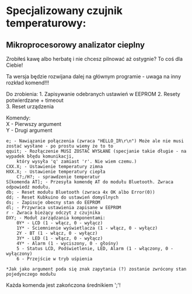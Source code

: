# Specjalizowany czujnik temperaturowy:
## Mikroprocesorowy analizator cieplny 

Zrobiłeś kawę albo herbatę i nie chcesz pilnować aż ostygnie? To coś dla Ciebie!

Ta wersja będzie rozwijana dalej na głównym programie - uwaga na inny rozkład komend!!!  

Do zrobienia:
	1. Zapisywanie odebranych ustawień w EEPROM
	2. Resety potwierdzane + timeout  
	3. Reset urządzenia  

Komendy:  
	X - Pierwszy argument  
	Y - Drugi argument  
  
	e; - Nawiązanie połączenia (zwraca "HELLO_IR\r\n") Może ale nie musi zostać wysłane - po prostu wiemy że to to   
	qquit; - Rozłączenie MUSI ZOSTAĆ WYSŁANE (specjanie takie długie - na wypadek błędu komunikacji,  
		który wysyła 'q' zamiast 'r'. Nie wiem czemu.)  
	CXX.X; - Ustawienie temperatury zimna  
	HXX.X; - Ustawienie temperatury ciepła  
		C?;/H?; - sprawdzenie temperatur  
	S[komenda AT]; - Przesyła komendę AT do modułu Bluetooth. Zwraca odpowiedź modułu.  
	db; - Reset modułu Bluetooth (zwraca 4x OK albo Error(0)) 
	dd; - Reset Kubkuino do ustawień domyślnych  
	ds; - Zapisuje obecny stan do EEPROM
	dl; - Przywraca ustawienia zapisane w EEPROM
	r - Zwraca bieżący odczyt z czujnika  
	DXY; - Moduł zarządzania komponentami:  
		0Y* - LCD (1 - włącz, 0 - wyłącz)  
		1Y* - Ściemnienie wyświetlacza (1 - włącz, 0 - wyłącz)  
		2Y - BT (1 - włącz, 0 - wyłącz)  
		3Y* - LED (1 - włącz, 0 - wyłącz)  
		4Y* - Alarm (1 - wyciszony, 0 - głośny)  
		5 - Status LCD, Podświetlenie, LED, Alarm (1 - włączony, 0 - wyłączony)  
		6 - Przejście w tryb uśpienia  
  
	*Jak jako argument poda się znak zapytania (?) zostanie zwrócony stan pojedynczego modułu  
  
Każda komenda jest zakończona średnikiem ';'!  
